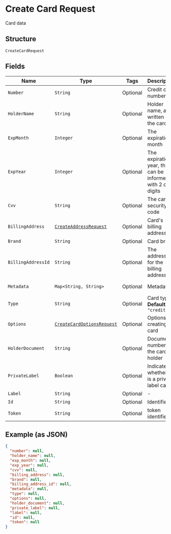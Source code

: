
# Create Card Request

Card data

## Structure

`CreateCardRequest`

## Fields

| Name | Type | Tags | Description | Getter | Setter |
|  --- | --- | --- | --- | --- | --- |
| `Number` | `String` | Optional | Credit card number | String getNumber() | setNumber(String number) |
| `HolderName` | `String` | Optional | Holder name, as written on the card | String getHolderName() | setHolderName(String holderName) |
| `ExpMonth` | `Integer` | Optional | The expiration month | Integer getExpMonth() | setExpMonth(Integer expMonth) |
| `ExpYear` | `Integer` | Optional | The expiration year, that can be informed with 2 or 4 digits | Integer getExpYear() | setExpYear(Integer expYear) |
| `Cvv` | `String` | Optional | The card's security code | String getCvv() | setCvv(String cvv) |
| `BillingAddress` | [`CreateAddressRequest`](../../doc/models/create-address-request.md) | Optional | Card's billing address | CreateAddressRequest getBillingAddress() | setBillingAddress(CreateAddressRequest billingAddress) |
| `Brand` | `String` | Optional | Card brand | String getBrand() | setBrand(String brand) |
| `BillingAddressId` | `String` | Optional | The address id for the billing address | String getBillingAddressId() | setBillingAddressId(String billingAddressId) |
| `Metadata` | `Map<String, String>` | Optional | Metadata | Map<String, String> getMetadata() | setMetadata(Map<String, String> metadata) |
| `Type` | `String` | Optional | Card type<br>**Default**: `"credit"` | String getType() | setType(String type) |
| `Options` | [`CreateCardOptionsRequest`](../../doc/models/create-card-options-request.md) | Optional | Options for creating the card | CreateCardOptionsRequest getOptions() | setOptions(CreateCardOptionsRequest options) |
| `HolderDocument` | `String` | Optional | Document number for the card's holder | String getHolderDocument() | setHolderDocument(String holderDocument) |
| `PrivateLabel` | `Boolean` | Optional | Indicates whether it is a private label card | Boolean getPrivateLabel() | setPrivateLabel(Boolean privateLabel) |
| `Label` | `String` | Optional | - | String getLabel() | setLabel(String label) |
| `Id` | `String` | Optional | Identifier | String getId() | setId(String id) |
| `Token` | `String` | Optional | token identifier | String getToken() | setToken(String token) |

## Example (as JSON)

```json
{
  "number": null,
  "holder_name": null,
  "exp_month": null,
  "exp_year": null,
  "cvv": null,
  "billing_address": null,
  "brand": null,
  "billing_address_id": null,
  "metadata": null,
  "type": null,
  "options": null,
  "holder_document": null,
  "private_label": null,
  "label": null,
  "id": null,
  "token": null
}
```

